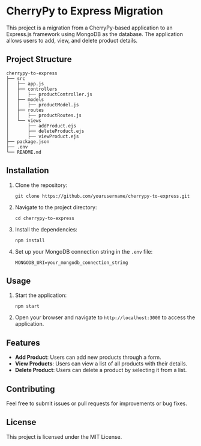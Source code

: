 # CherryPy to Express Migration

This project is a migration from a CherryPy-based application to an Express.js framework using MongoDB as the database. The application allows users to add, view, and delete product details.

## Project Structure

```
cherrypy-to-express
├── src
│   ├── app.js
│   ├── controllers
│   │   ├── productController.js
│   ├── models
│   │   ├── productModel.js
│   ├── routes
│   │   ├── productRoutes.js
│   └── views
│       ├── addProduct.ejs
│       ├── deleteProduct.ejs
│       ├── viewProduct.ejs
├── package.json
├── .env
└── README.md
```

## Installation

1. Clone the repository:
   ```
   git clone https://github.com/yourusername/cherrypy-to-express.git
   ```

2. Navigate to the project directory:
   ```
   cd cherrypy-to-express
   ```

3. Install the dependencies:
   ```
   npm install
   ```

4. Set up your MongoDB connection string in the `.env` file:
   ```
   MONGODB_URI=your_mongodb_connection_string
   ```

## Usage

1. Start the application:
   ```
   npm start
   ```

2. Open your browser and navigate to `http://localhost:3000` to access the application.

## Features

- **Add Product**: Users can add new products through a form.
- **View Products**: Users can view a list of all products with their details.
- **Delete Product**: Users can delete a product by selecting it from a list.

## Contributing

Feel free to submit issues or pull requests for improvements or bug fixes. 

## License

This project is licensed under the MIT License.